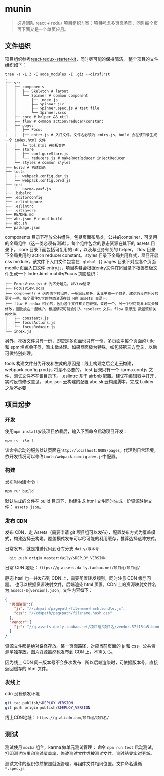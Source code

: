 # munin
> 必通团队 react + redux 项目组织方案；项目考虑多页面场景，同时每个页面下面又是一个单页应用。

## 文件组织

项目组织参考[react-redux-starter-kit](https://github.com/davezuko/react-redux-starter-kit)，同时尽可能的保持简洁。
整个项目的文件组织如下：
```
tree -a -L 3 -I node_modules -I .git --dirsfirst
.
├── src
│   ├── components
│   │   ├── Skeleton # layout
│   │   └── Spinner # common component
│   │       ├── index.js
│   │       ├── Spinner.jsx
│   │       ├── Spinner.spec.js # test file
│   │       └── Spinner.scss
│   ├── core # helper && util
│   ├── flow # common action\reducer\constant
│   ├── pages
│   │   ├── Focus
│   │   ├── entry.js # 入口文件，文件名必须为 entry.js，build 会在该目录生成一个 index.html 文件
│   │   └─ tpl.html #模板文件
│   ├── store
│   │   ├── configureStore.js
│   │   └── reducers.js # makeRootReducer injectReducer
│   └── styles # common styles
├── build # 构建目录
├── tools
│   ├── webpack.config.dev.js
│   └── webpack.config.prod.js
├── test
│   └── karma.conf.js
├── .babelrc
├── .editorconfig
├── .eslintignore
├── .eslintrc
├── .gitignore
├── README.md
├── abc.json # cloud build
├── abc.sh
└── package.json
```

components 目录下存放公共组件，包括页面布局类，公共的container，可复用的全局组件（这一类必须有测试）。每个组件包含的静态资源在其下的 assets 目录下。
core 目录下面包括可复用的 util，以及与业务有关的 helper。
flow 目录下全局共用的 action reducer constant。
styles 目录下全局共用样式，项目开启 css module，该文件下入口文件包含在 `:global {}`
pages 目录下对应各个页面
mobile 页面入口文件 entry.js，项目构建会根据entry文件在同目录下根据模板文件生成一个 index.html
mobile/Focus 页面组织：
```
├── FocusView.jsx # 为区分起见，以View结束
├── FocusView.scss
├── components # 该页面下的组件，一般会比较多，因此单独一个目录，建议将组件拆分的更小一些。每个组件包含的静态资源在其下的 assets 目录下。
├── flow # redux 相关的，因为各个文件相关性较强，改过一个，另一个很可能马上就会被修改，因此放在一起维护，根据情况可能会引入 reselect 文件。flow 意思是 数据流相关的文件。
│   ├── constants.js
│   ├── focusActions.js
│   └── focusReducer.js
└── index.js
```

另外，模板文件只有一份，即使是多页面也只有一份，多页面中每个页面的 title 和 spm 埋点会不同，暂未做处理。如果页面极为特殊，如包装第三方登录，以后可做特别处理。

tools 构建文件分为开发和生成的原因是：线上构建之后会走云构建，webpack.config.prod.js 将是不必要的。
test 目录只有一个 karma.conf.js 文件，测试文件不在该目录下。
.eslintrc 基于 airbnb 配置。建议在编辑器中打开，实时反馈修改意见。
abc.json 云构建的配置
abc.sh 云构建脚本，完成 builder 之后不必要


## 项目起步

### 开发
使用`npm install`安装项目依赖后，输入下面命令启动项目开发：
```
npm run start
```
该命令启动的服务默认页面在```http://localhost:8088/pages```。代理到日常环境。依开发情况可以修改`tools/webpack.config.dev.js`中配置。

### 构建
发布时构建命令：
```
npm run build
```
默认生成的文件在 build 目录下，构建生成 html 文件同时生成一份资源映射文件： `assets.json`。


### 发布 CDN
发布 CDN，走 Assets（需要申请 git 项目组可以发布），配置发布方式为覆盖模式，构建选择云构建。覆盖模式发布可以尽可能的利用缓存，推荐选择这种方式。

日常发布，就是推送代码到仓库分支 `daily/版本号`
```
  git push origin master:daily/$DEPLOY_VERSION
```
日常 CDN 地址：
`https://g-assets.daily.taobao.net/项目组/项目组/`

静态 html 也一并发布到 CDN 上，需要配置转发规则，同时注意 CDN 缓存问题。
也可以根据资源映射文件，后端渲染 html 页面。CDN 上的资源映射文件名为 `assets-${version}.json`，文件内容如下：
```json
{
  "页面路径":{
    "js": "//cdnpath/pagepath/filename-hash.bundle.js",
    "css": "//cdnpath/pagepath/filename.hash.css"
  },
  "vendor":{
    "js": "//g-assets.daily.taobao.net/项目组/项目名/vendor.57f15da5.bundle.js"
  }
}
```
资源文件都是绝对路径存放。某一页面路径，对应当前页面的 js 和 css。公共资源单独存放。图片资源虽然也发布到 CDN 上，不需关心。

因为线上 CDN 同一版本号不会多次发布，所以后端渲染时，可依据版本号，直接返回缓存的 html 文件。

### 发线上
cdn 没有预发环境
```sh
git tag publish/$DEPLOY_VERSION
git push origin publish/$DEPLOY_VERSION
```
线上CDN地址：
`https://g.alicdn.com/项目组/项目名/`

## 测试

测试使用 `mocha` 组合，karma 做单元测试管理；
命令 `npm run test` 启动测试，打印测试结果和测试覆盖率。修改测试文件或被测试文件，测试结果实时更新。

测试文件的组织依然按照就近管理，与组件文件相同位置。文件命名遵循 `*.spec.js`

